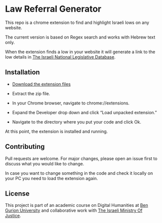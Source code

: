 # Law Referral Generator
This repo is a chrome extension to find and highlight Israeli lows on any website.

The current version is based on Regex search and works with Hebrew text only. 

When the extension finds a low in your website it will generate a link to the low details in   [The Israeli National Legislative Database](https://main.knesset.gov.il/Activity/Legislation/Laws/Pages/LawHome.aspx).




## Installation

* [Download the extension files](https://github.com/vardidanielle/LawReferralGenerator/archive/yishay.zip
)

* Extract the zip file.

* In your Chrome browser, navigate to chrome://extensions.

* Expand the Developer drop down and click “Load unpacked extension.”

* Navigate to the directory where you put your code and click Ok.

At this point, the extension is installed and running. 





## Contributing
Pull requests are welcome. For major changes, please open an issue first to discuss what you would like to change.

In case you want to change something in the code and check it locally on your PC you need to load the extension again.


## License
This project is part of an academic course on Digital Humanities at [Ben Gurion University](https://in.bgu.ac.il/en/pages/default.aspx) and collaborative work with [The Israeli Ministry Of Justice](https://www.gov.il/he/departments/ministry_of_justice).
